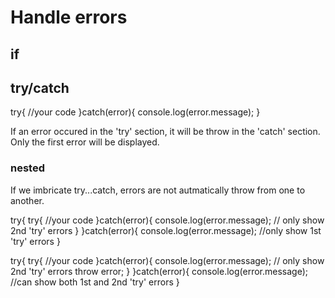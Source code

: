 # Handle errors

## if

## try/catch
try{
	//your code
}catch(error){
	console.log(error.message);
}

If an error occured in the 'try' section, it will be throw in the 'catch' section.
Only the first error will be displayed.

### nested
If we imbricate try...catch, errors are not autmatically throw from one to another.

try{
	try{
		//your code
	}catch(error){
		console.log(error.message); // only show 2nd 'try' errors
	}
}catch(error){
	console.log(error.message); //only show 1st 'try' errors
}

try{
	try{
		//your code
	}catch(error){
		console.log(error.message); // only show 2nd 'try' errors
		throw error;
	}
}catch(error){
	console.log(error.message); //can show both 1st and 2nd 'try' errors
}